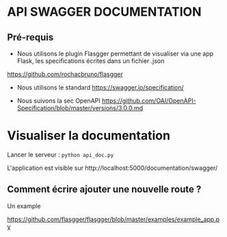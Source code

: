 # API SWAGGER DOCUMENTATION

## Pré-requis

- Nous utilisons le plugin Flasgger permettant de visualiser via une app Flask, les specifications écrites dans un fichier .json

https://github.com/rochacbruno/flasgger


- Nous utilisons le standard https://swagger.io/specification/

- Nous suivons la sec OpenAPI
 https://github.com/OAI/OpenAPI-Specification/blob/master/versions/3.0.0.md


# Visualiser la documentation

Lancer le serveur : `python api_doc.py`

L'application est visible sur http://localhost:5000/documentation/swagger/


## Comment écrire ajouter une nouvelle route ?

Un example

 https://github.com/flasgger/flasgger/blob/master/examples/example_app.py
